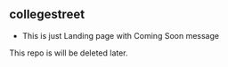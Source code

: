 ## collegestreet

- This is just Landing page with Coming Soon message

This repo is will be deleted later.